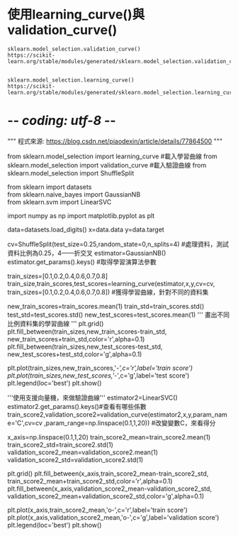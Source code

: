 # 使用learning_curve()與validation_curve()

```
sklearn.model_selection.validation_curve()
https://scikit-learn.org/stable/modules/generated/sklearn.model_selection.validation_curve.html


sklearn.model_selection.learning_curve()
https://scikit-learn.org/stable/modules/generated/sklearn.model_selection.learning_curve.html
```


# -*- coding: utf-8 -*-
"""
程式來源: https://blog.csdn.net/piaodexin/article/details/77864500
"""
 
 
from sklearn.model_selection import learning_curve #載入學習曲線
from sklearn.model_selection import validation_curve #載入驗證曲線
from sklearn.model_selection import ShuffleSplit 
 
from sklearn import datasets  
from sklearn.naive_bayes import GaussianNB  
from sklearn.svm import LinearSVC 
 
import numpy as np
import matplotlib.pyplot as plt
 
data=datasets.load_digits()
x=data.data
y=data.target
 
cv=ShuffleSplit(test_size=0.25,random_state=0,n_splits=4) #處理資料，測試資料比例為0.25，4——折交叉
estimator=GaussianNB()
estimator.get_params().keys()  #取得學習演算法參數
 
train_sizes=[0.1,0.2,0.4,0.6,0.7,0.8]
train_size,train_scores,test_scores=learning_curve(estimator,x,y,cv=cv,\
                                    train_sizes=[0.1,0.2,0.4,0.6,0.7,0.8]) #獲得學習曲線，針對不同的資料集
 
new_train_scores=train_scores.mean(1)
train_std=train_scores.std()
test_std=test_scores.std()
new_test_scores=test_scores.mean(1)
'''
畫出不同比例資料集的學習曲線
'''
plt.grid()
plt.fill_between(train_sizes,new_train_scores-train_std,
                 new_train_scores+train_std,color='r',alpha=0.1)
plt.fill_between(train_sizes,new_test_scores-test_std,
                 new_test_scores+test_std,color='g',alpha=0.1)
 
plt.plot(train_sizes,new_train_scores,'*-',c='r',label='train score')
plt.plot(train_sizes,new_test_scores,'*-',c='g',label='test score')
plt.legend(loc='best')
plt.show()
 
 
'''使用支援向量機，來做驗證曲線'''
estimator2=LinearSVC()
estimator2.get_params().keys()#查看有哪些係數
train_score2,validation_score2=validation_curve(estimator2,x,y,param_name='C',cv=cv
                ,param_range=np.linspace(0.1,1,20)) #改變變數C，來看得分
 
x_axis=np.linspace(0.1,1,20)
train_score2_mean=train_score2.mean(1)
train_score2_std=train_score2.std(1)
validation_score2_mean=validation_score2.mean(1)
validation_score2_std=validation_score2.std(1)
 
plt.grid()
plt.fill_between(x_axis,train_score2_mean-train_score2_std,
                 train_score2_mean+train_score2_std,color='r',alpha=0.1)
plt.fill_between(x_axis,validation_score2_mean-validation_score2_std,
                 validation_score2_mean+validation_score2_std,color='g',alpha=0.1)
 
plt.plot(x_axis,train_score2_mean,'o-',c='r',label='train score')
plt.plot(x_axis,validation_score2_mean,'o-',c='g',label='validation score')
plt.legend(loc='best')
plt.show()

```
